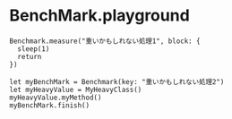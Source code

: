 BenchMark.playground
====================

```
Benchmark.measure("重いかもしれない処理1", block: {
  sleep(1)
  return
})

let myBenchMark = Benchmark(key: "重いかもしれない処理2")
let myHeavyValue = MyHeavyClass()
myHeavyValue.myMethod()
myBenchMark.finish()
```
